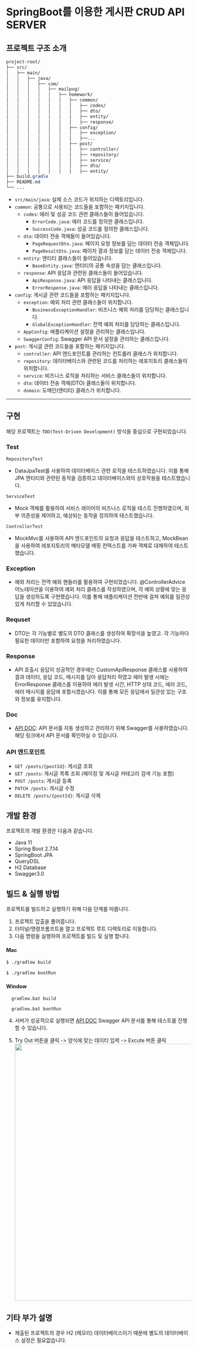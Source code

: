 # SpringBoot를 이용한 게시판 CRUD API SERVER
## 프로젝트 구조 소개

```css
project-root/
├── src/
│   ├── main/
│   │   ├── java/
│   │   │   ├── com/
│   │   │   │   ├── mailpug/
│   │   │   │   │   ├── homework/
│   │   │   │   │   │   ├── common/
│   │   │   │   │   │   │   ├── codes/
│   │   │   │   │   │   │   ├── dto/
│   │   │   │   │   │   │   ├── entity/
│   │   │   │   │   │   │   ├── response/
│   │   │   │   │   │   ├── config/
│   │   │   │   │   │   │   ├── exception/
│   │   │   │   │   │   │   ├──...
│   │   │   │   │   │   ├── post/
│   │   │   │   │   │   │   ├── controller/
│   │   │   │   │   │   │   ├── repository/
│   │   │   │   │   │   │   ├── service/
│   │   │   │   │   │   │   ├── dto/
│   │   │   │   │   │   │   ├── entity/
├── build.gradle
├── README.md
└── ...
```
- `src/main/java`: 실제 소스 코드가 위치하는 디렉토리입니다.
- `common`: 공통으로 사용되는 코드들을 포함하는 패키지입니다.
    - `codes`: 에러 및 성공 코드 관련 클래스들이 들어있습니다.
        - `ErrorCode.java`: 에러 코드를 정의한 클래스입니다.
        - `SuccessCode.java`: 성공 코드를 정의한 클래스입니다.
    - `dto`: 데이터 전송 객체들이 들어있습니다.
        - `PageRequestDto.java`: 페이지 요청 정보를 담는 데이터 전송 객체입니다.
        - `PageResultDto.java`: 페이지 결과 정보를 담는 데이터 전송 객체입니다.
    - `entity`: 엔티티 클래스들이 들어있습니다.
        - `BaseEntity.java`: 엔티티의 공통 속성을 담는 클래스입니다.
    - `response`: API 응답과 관련된 클래스들이 들어있습니다.
        - `ApiResponse.java`: API 응답을 나타내는 클래스입니다.
        - `ErrorResponse.java`: 에러 응답을 나타내는 클래스입니다.
- `config`: 게시글 관련 코드들을 포함하는 패키지입니다.
    - `exception`: 예외 처리 관련 클래스들이 위치합니다.
        - `BusinessExceptionHandler`: 비즈니스 예외 처리를 담당하는 클래스입니다.
        - `GlobalExceptionHandler`: 전역 예외 처리를 담당하는 클래스입니다.
    - `AppConfig`: 애플리케이션 설정을 관리하는 클래스입니다.
    - `SwaggerConfig`: Swagger API 문서 설정을 관리하는 클래스입니다.
- `post`: 게시글 관련 코드들을 포함하는 패키지입니다.
    - `controller`: API 엔드포인트를 관리하는 컨트롤러 클래스가 위치합니다.
    - `repository`: 데이터베이스와 관련된 코드를 처리하는 레포지토리 클래스들이 위치합니다.
    - `service`: 비즈니스 로직을 처리하는 서비스 클래스들이 위치합니다.
    - `dto`: 데이터 전송 객체(DTO) 클래스들이 위치합니다.
    - `domain`: 도메인(엔티티) 클래스가 위치합니다.

---


## 구현
해당 프로젝트는 `TDD(Test-Driven Development)` 방식을 중심으로 구현되었습니다.

### Test

`RepositoryTest`

- DataJpaTest를 사용하여 데이터베이스 관련 로직을 테스트하였습니다. 이를 통해 JPA 엔티티와 관련된 동작을 검증하고 데이터베이스와의 상호작용을 테스트했습니다.

`ServiceTest`
- Mock 객체를 활용하여 서비스 레이어의 비즈니스 로직을 테스트 진행하였으며, 외부 의존성을 제어하고, 예상되는 동작을 정의하여 테스트했습니다.

`ControllerTest`
- MockMvc를 사용하여 API 엔드포인트의 요청과 응답을 테스트하고, MockBean을 사용하여 레포지토리의 메타모델 매핑 컨텍스트를 가짜 객체로 대체하여 테스트했습니다.

### Exception

- 예외 처리는 전역 예외 핸들러를 활용하여 구현되었습니다. @ControllerAdvice 어노테이션을 이용하여 예외 처리 클래스를 작성하였으며,
  각 예외 상황에 맞는 응답을 생성하도록 구현했습니다. 이를 통해 애플리케이션 전반에 걸쳐 예외를 일관성 있게 처리할 수 있었습니다.

### Requset

- DTO는 각 기능별로 별도의 DTO 클래스를 생성하여 확장석을 높였고. 각 기능마다 필요한 데이터만 포함하여 요청을 처리하였습니다.

### Response

- API 호출시 응답이 성공적인 경우에는 CustomApiResponse 클래스를 사용하여 결과 데이터, 응답 코드, 메시지를 담아 응답처리 하였고
  에러 발생 시에는 ErrorResponse 클래스를 이용하여 에러 발생 시간, HTTP 상태 코드, 에러 코드, 에러 메시지를 응답에 포함시켰습니다.
  이를 통해 모든 응답에서 일관성 있는 구조와 정보를 유지합니다.

### Doc
- [API DOC](http://localhost:8080/swagger-ui/index.html): API 문서를 자동 생성하고 관리하기 위해 Swagger를 사용하였습니다. 해당 링크에서 API 문서를 확인하실 수 있습니다.


### API 엔드포인트
- `GET /posts/{postId}`: 게시글 조회
- `GET /posts`: 게시글 목록 조회 (페이징 및 게시글 카테고리 검색 기능 포함)
- `POST /posts`: 게시글 등록
- `PATCH /posts`: 게시글 수정
- `DELETE /posts/{postId}`: 게시글 삭제


## 개발 환경

프로젝트의 개발 환경은 다음과 같습니다.

- Java 11
- Spring Boot 2.7.14
- SpringBoot JPA
- QueryDSL
- H2 Database
- Swagger3.0

## 빌드 & 실행 방법

프로젝트를 빌드하고 실행하기 위해 다음 단계를 따릅니다.

1. 프로젝트 압출을 풀어줍니다.
2. 터미널/명령프롬프트을 열고 프로젝트 루트 디렉토리로 이동합니다.
3. 다음 명령을 실행하여 프로젝트를 빌드 및 실행 합니다.
#### Mac
   ```bash
   $ ./gradlew build

   $ ./gradlew bootRun
   ```
#### Window
  ```
    gradlew.bat build

    gradlew.bat bootRun
  ```

4. 서버가 성공적으로 실행되면 [API DOC](http://localhost:8080/swagger-ui/index.html) Swagger API 문서를 통해 테스트를 진행 할 수 있습니다.

5. Try Out 버튼을 클릭 -> 양식에 맞는 데이터 입력 -> Excute 버튼 클릭
   <img height="700" src="https://github.com/industry1111/SpringBoot-Post-API/assets/98158673/92a69dc5-f5af-4523-bf02-29270d798b5e">

## 기타 부가 설명

- 제출된 프로젝트의 경우 H2 (메모리) 데이터베이스이기 때문에 별도의 데이터베이스 설정은 필요없습니다.